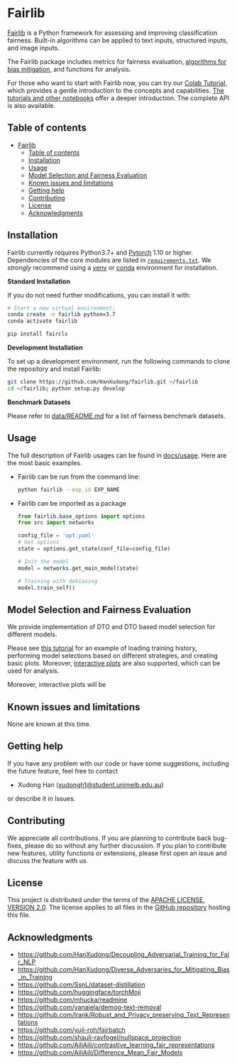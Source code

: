 # Fairlib

[Fairlib](https://github.com/HanXudong/fairlib) is a Python framework for assessing and improving classification fairness. Built-in algorithms can be applied to text inputs, structured inputs, and image inputs.  

The Fairlib package includes metrics for fairness evaluation, [algorithms for bias mitigation](https://github.com/HanXudong/fairlib/blob/main/docs/supported_bias_mitigation_algorithms.md), and functions for analysis.

For those who want to start with Fairlib now, you can try our [Colab Tutorial]([#TBA](https://colab.research.google.com/github/HanXudong/Fair_NLP_Classification/blob/main/tutorial/demo.ipynb)), which provides a gentle introduction to the concepts and capabilities. 
[The tutorials and other notebooks](https://github.com/HanXudong/fairlib/tree/main/tutorial) offer a deeper introduction. The complete API is also available.

## Table of contents

- [Fairlib](#fairlib)
  - [Table of contents](#table-of-contents)
  - [Installation](#installation)
  - [Usage](#usage)
  - [Model Selection and Fairness Evaluation](#model-selection-and-fairness-evaluation)
  - [Known issues and limitations](#known-issues-and-limitations)
  - [Getting help](#getting-help)
  - [Contributing](#contributing)
  - [License](#license)
  - [Acknowledgments](#acknowledgments)


## Installation

Fairlib currently requires Python3.7+ and [Pytorch](https://pytorch.org) 1.10 or higher.
Dependencies of the core modules are listed in [`requirements.txt`](https://github.com/HanXudong/fairlib/blob/main/requirements.txt). 
We *strongly* recommend using a [venv](https://docs.python.org/3/library/venv.html) or [conda](https://www.anaconda.com/) environment for installation.

**Standard Installation**

If you do not need further modifications, you can install it with:

```bash
# Start a new virtual environment:
conda create -n fairlib python=3.7
conda activate fairlib

pip install faircls
```

**Development Installation**

To set up a development environment, run the following commands to clone the repository and install
Fairlib:

```bash
git clone https://github.com/HanXudong/fairlib.git ~/fairlib
cd ~/fairlib; python setup.py develop
```

**Benchmark Datasets**  

Please refer to [data/README.md](https://github.com/HanXudong/fairlib/blob/main/data/README.md) for a list of fairness benchmark datasets.

## Usage

The full description of Fairlib usages can be found in [docs/usage](https://github.com/HanXudong/fairlib/blob/main/docs/usage.md). Here are the most basic examples.

- Fairlib can be run from the command line:
  ```bash
  python fairlib --exp_id EXP_NAME
  ```

- Fairlib can be imported as a package
  ```python
  from fairlib.base_options import options
  from src import networks

  config_file = 'opt.yaml'
  # Get options
  state = options.get_state(conf_file=config_file)

  # Init the model
  model = networks.get_main_model(state)

  # Training with debiasing
  model.train_self()
  ```

## Model Selection and Fairness Evaluation

We provide implementation of DTO and DTO based model selection for different models. 

Please see [this tutorial](https://github.com/HanXudong/fairlib/blob/main/tutorial/demo.ipynb) for an example of loading training history, performing model selections based on different strategies, and creating basic plots.
Moreover, [interactive plots](https://github.com/HanXudong/fairlib/blob/main/tutorial/interactive_plots.ipynb) are also supported, which can be used for analysis.

Moreover, interactive plots will be 

## Known issues and limitations

None are known at this time.


## Getting help

If you have any problem with our code or have some suggestions, including the future feature, feel free to contact 

- Xudong Han (xudongh1@student.unimelb.edu.au)

or describe it in Issues.


## Contributing

We appreciate all contributions. If you are planning to contribute back bug-fixes, please do so without any further discussion. If you plan to contribute new features, utility functions or extensions, please first open an issue and discuss the feature with us.


## License

This project is distributed under the terms of the [APACHE LICENSE, VERSION 2.0](https://www.apache.org/licenses/LICENSE-2.0).  The license applies to all files in the [GitHub repository](http://github.com/HanXudong/fairlib) hosting this file.

## Acknowledgments

* https://github.com/HanXudong/Decoupling_Adversarial_Training_for_Fair_NLP
* https://github.com/HanXudong/Diverse_Adversaries_for_Mitigating_Bias_in_Training
* https://github.com/SsnL/dataset-distillation
* https://github.com/huggingface/torchMoji
* https://github.com/mhucka/readmine
* https://github.com/yanaiela/demog-text-removal
* https://github.com/lrank/Robust_and_Privacy_preserving_Text_Representations
* https://github.com/yuji-roh/fairbatch
* https://github.com/shauli-ravfogel/nullspace_projection
* https://github.com/AiliAili/contrastive_learning_fair_representations
* https://github.com/AiliAili/Difference_Mean_Fair_Models
